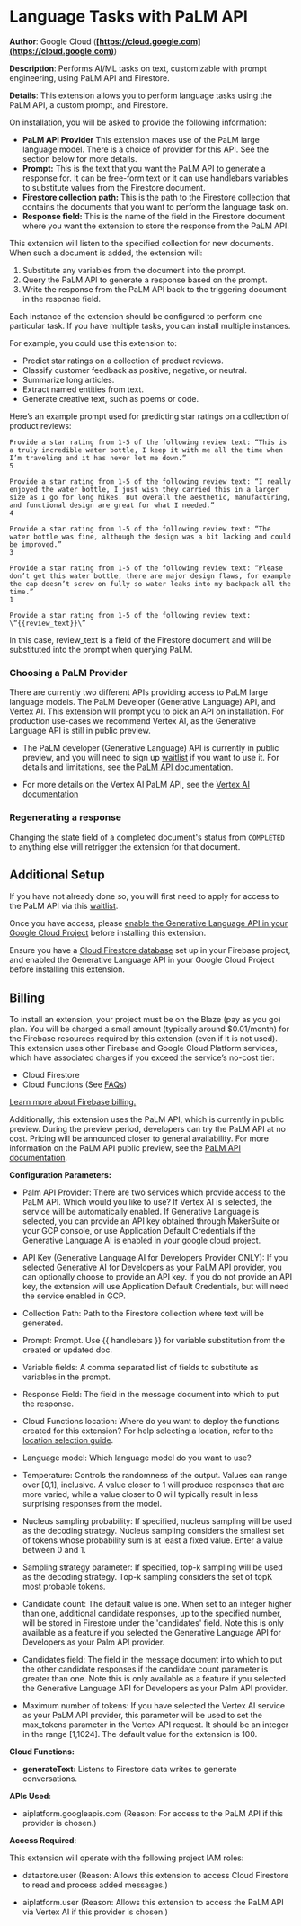 # Language Tasks with PaLM API

**Author**: Google Cloud (**[https://cloud.google.com](https://cloud.google.com)**)

**Description**: Performs AI/ML tasks on text, customizable with prompt engineering, using PaLM API and Firestore.



**Details**: This extension allows you to perform language tasks using the PaLM API, a custom prompt, and Firestore.

On installation, you will be asked to provide the following information:

- **PaLM API Provider** This extension makes use of the PaLM large language model. There is a choice of provider for this API. See the section below for more details.
- **Prompt:** This is the text that you want the PaLM API to generate a response for. It can be free-form text or it can use handlebars variables to substitute values from the Firestore document.
- **Firestore collection path:** This is the path to the Firestore collection that contains the documents that you want to perform the language task on.
- **Response field:** This is the name of the field in the Firestore document where you want the extension to store the response from the PaLM API.

This extension will listen to the specified collection for new documents. When such a document is added, the extension will:

1. Substitute any variables from the document into the prompt.
2. Query the PaLM API to generate a response based on the prompt.
3. Write the response from the PaLM API back to the triggering document in the response field.

Each instance of the extension should be configured to perform one particular task. If you have multiple tasks, you can install multiple instances.

For example, you could use this extension to:

- Predict star ratings on a collection of product reviews.
- Classify customer feedback as positive, negative, or neutral.
- Summarize long articles.
- Extract named entities from text.
- Generate creative text, such as poems or code.

Here’s an example prompt used for predicting star ratings on a collection of product reviews:

```
Provide a star rating from 1-5 of the following review text: “This is a truly incredible water bottle, I keep it with me all the time when I’m traveling and it has never let me down.”
5

Provide a star rating from 1-5 of the following review text: “I really enjoyed the water bottle, I just wish they carried this in a larger size as I go for long hikes. But overall the aesthetic, manufacturing, and functional design are great for what I needed.”
4

Provide a star rating from 1-5 of the following review text: “The water bottle was fine, although the design was a bit lacking and could be improved.”
3

Provide a star rating from 1-5 of the following review text: “Please don’t get this water bottle, there are major design flaws, for example the cap doesn’t screw on fully so water leaks into my backpack all the time.”
1

Provide a star rating from 1-5 of the following review text: \“{{review_text}}\”
```

In this case, review_text is a field of the Firestore document and will be substituted into the prompt when querying PaLM.

### Choosing a PaLM Provider

There are currently two different APIs providing access to PaLM large language models. The PaLM Developer (Generative Language) API, and Vertex AI. This extension will prompt you to pick an API on installation. For production use-cases we recommend Vertex AI, as the Generative Language API is still in public preview.

- The PaLM developer (Generative Language) API is currently in public preview, and you will need to sign up [waitlist](https://makersuite.google.com/waitlist) if you want to use it. For details and limitations, see the [PaLM API documentation](https://developers.generativeai.google/guide/preview_faq).

- For more details on the Vertex AI PaLM API, see the [Vertex AI documentation](https://cloud.google.com/vertex-ai/docs/generative-ai/learn/overview)

### Regenerating a response

Changing the state field of a completed document's status from `COMPLETED` to anything else will retrigger the extension for that document.

## Additional Setup

If you have not already done so, you will first need to apply for access to the PaLM API via this [waitlist](https://makersuite.google.com/waitlist).

Once you have access, please [enable the Generative Language API in your Google Cloud Project](https://console.cloud.google.com/apis/library/generativelanguage.googleapis.com) before installing this extension.

Ensure you have a [Cloud Firestore database](https://firebase.google.com/docs/firestore/quickstart) set up in your Firebase project, and enabled the Generative Language API in your Google Cloud Project before installing this extension.

## Billing

To install an extension, your project must be on the Blaze (pay as you go) plan. You will be charged a small amount (typically around $0.01/month) for the Firebase resources required by this extension (even if it is not used).
This extension uses other Firebase and Google Cloud Platform services, which have associated charges if you exceed the service’s no-cost tier:

- Cloud Firestore
- Cloud Functions (See [FAQs](https://firebase.google.com/support/faq#extensions-pricing))

[Learn more about Firebase billing.](https://firebase.google.com/pricing)

Additionally, this extension uses the PaLM API, which is currently in public preview. During the preview period, developers can try the PaLM API at no cost. Pricing will be announced closer to general availability. For more information on the PaLM API public preview, see the [PaLM API documentation](https://developers.generativeai.google/guide/preview_faq).




**Configuration Parameters:**

* Palm API Provider: There are two services which provide access to the PaLM API. Which would you like to use? If Vertex AI is selected, the service will be automatically enabled. If Generative Language is selected, you can provide an API key obtained through MakerSuite or your GCP console, or use Application Default Credentials if the Generative Language AI is enabled in your google cloud project.

* API Key (Generative Language AI for Developers Provider ONLY): If you selected Generative AI for Developers as your PaLM API provider, you can optionally choose to provide an API key. If you do not provide an API key, the extension will use Application Default Credentials, but will need the service enabled in GCP.

* Collection Path: Path to the Firestore collection where text will be generated.

* Prompt: Prompt. Use {{ handlebars }} for variable substitution from the created or updated doc.

* Variable fields: A comma separated list of fields to substitute as variables in the prompt.

* Response Field: The field in the message document into which to put the response.

* Cloud Functions location: Where do you want to deploy the functions created for this extension? For help selecting a location, refer to the [location selection guide](https://firebase.google.com/docs/functions/locations).

* Language model: Which language model do you want to use?

* Temperature: Controls the randomness of the output. Values can range over [0,1], inclusive. A value closer to 1 will produce responses that are more varied, while a value closer to 0 will typically result in less surprising responses from the model.

* Nucleus sampling probability: If specified, nucleus sampling will be used as the decoding strategy. Nucleus sampling considers the smallest set of tokens whose probability sum is at least a fixed value. Enter a value between 0 and 1.

* Sampling strategy parameter: If specified, top-k sampling will be used as the decoding strategy. Top-k sampling considers the set of topK most probable tokens.

* Candidate count: The default value is one. When set to an integer higher than one, additional candidate responses, up to the specified number, will be stored in Firestore under the 'candidates' field. Note this is only available as a feature if you  selected the Generative Language API for Developers as your Palm API provider.

* Candidates field: The field in the message document into which to put the other candidate responses if the candidate count parameter is greater than one. Note this is only available as a feature if you  selected the Generative Language API for Developers as your Palm API provider.

* Maximum number of tokens: If you have selected the Vertex AI service as your PaLM API provider, this parameter will be used to set the max_tokens parameter in the Vertex API request. It should be an integer in the range [1,1024]. The default value for the extension is 100.



**Cloud Functions:**

* **generateText:** Listens to Firestore data writes to generate conversations.



**APIs Used**:

* aiplatform.googleapis.com (Reason: For access to the PaLM API if this provider is chosen.)



**Access Required**:



This extension will operate with the following project IAM roles:

* datastore.user (Reason: Allows this extension to access Cloud Firestore to read and process added messages.)

* aiplatform.user (Reason: Allows this extension to access the PaLM API via Vertex AI if this provider is chosen.)
